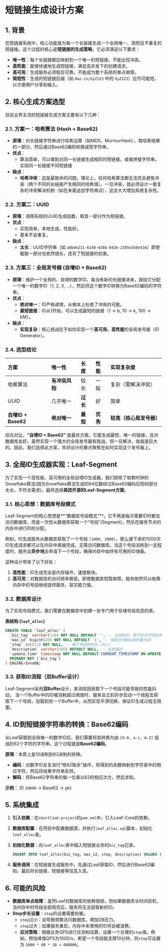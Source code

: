 # 短链接生成设计方案

## 1. 背景

在短链接系统中，核心功能是为每一个长链接生成一个全局唯一、简短且不重复的短链接。这个过程的核心是**短链接的生成策略**，它必须满足以下要求：

*   **唯一性**：每个长链接都应映射到一个唯一的短链接，不能出现冲突。
*   **高性能**：能够快速地生成短链接，满足高并发下的创建请求。
*   **高可用**：生成服务必须稳定可靠，不能成为整个系统的单点故障。
*   **简短性**：生成的短链接后缀（如 `dwz.cn/XyZ123` 中的 `XyZ123`）应尽可能短，以方便用户分享和输入。

## 2. 核心生成方案选型

目前业界主流的短链接生成方案主要有以下几种：

### 2.1. 方案一：哈希算法 (Hash + Base62)

*   **原理**：对长链接字符串进行哈希运算（如MD5、MurmurHash），取哈希结果的一部分，然后通过Base62编码转换成短字符串。
*   **优点**：
    *   算法简单，可以做到对同一长链接生成相同的短链接，或者拼接字符串，实现同一长链接不同短链接
*   **缺点**：
    *   **哈希冲突**：这是最致命的问题。理论上，任何哈希算法都无法完全避免冲突（两个不同的长链接产生相同的哈希值）。一旦冲突，就必须设计一套复杂的冲突解决机制（如在末尾追加字符再试），这会大大增加系统复杂性。

### 2.2. 方案二：UUID

*   **原理**：调用系统的UUID生成函数，取其一部分作为短链接。
*   **优点**：
    *   实现简单，本地生成，性能好。
    *   基本不会重复。
*   **缺点**：
    *   **太长**：UUID字符串（如 `a8bde211-6148-438b-8426-2395e3b8e516`）即使截取一部分也依然很长，违背了短链接的初衷。

### 2.3. 方案三：全局发号器 (自增ID + Base62)

*   **原理**：维护一个全局的、自增的数字ID。每当有新的长链接进来，就给它分配一个唯一的数字ID（1, 2, 3, ...），然后将这个数字ID转换为Base62编码的字符串。
*   **优点**：
    *   **绝对唯一**：ID严格递增，从根本上杜绝了冲突的可能。
    *   **最短链接**：ID从1开始，可以生成最短的链接（1 -> b, 10 -> k, 100 -> bM）。
*   **缺点**：
    *   **实现复杂**：核心挑战在于如何实现一个**高可用、高性能**的全局发号器（ID Generator）。

### 2.4. 选型结论

| 方案 | 唯一性 | 长度 | 性能 | 实现复杂度 |
| :--- | :--- | :--- | :--- | :--- |
| 哈希算法 | **有冲突风险** | 较长 | 一般 | 复杂（需解决冲突） |
| UUID | 几乎唯一 | **过长** | 好 | 简单 |
| **自增ID + Base62** | **绝对唯一** | **最短** | **优秀** | **较高（核心是发号器）** |

综合对比，**“自增ID + Base62”** 是最优方案。它能生成最短、唯一的链接，且对数据库友好。虽然实现一个强大的全局发号器有挑战，但一旦解决，收益是巨大的。因此，我们选择此方案，并将设计的重点聚焦在如何实现这个发号器上。

## 3. 全局ID生成器实现：Leaf-Segment

为了实现一个高性能、高可用的全局自增ID生成器，我们排除了依赖时钟的Snowflake算法(因为Snowflake算法生成的64位数经过Base62编码后短码部分太长，不符合需求)，最终选择**美团开源的Leaf-Segment方案**。

### 3.1. 核心思想：数据库号段模式

Leaf-Segment的核心思想是**“数据库号段模式”**。它不再是每次需要ID时都去访问数据库，而是一次性从数据库获取一个“号段”(Segment)，然后在服务节点的内存中进行ID的分配。

例如，ID生成服务从数据库获取了一个号段 `[1000, 2000)`，那么接下来的1000次ID生成请求都可以在内存中直接完成，无需访问数据库。当这个号段消耗到一定程度时，服务会**异步地**去申请下一个号段，确保内存中始终有可用的ID储备。

这种设计带来了以下好处：

1.  **高性能**：ID生成完全是内存操作，速度极快。
2.  **高可用**：对数据库的访问频率极低。即使数据库短暂故障，服务依然可以依靠内存中的号段继续提供服务，容灾能力强。

### 3.2. 数据库设计

为了实现号段模式，我们需要在数据库中创建一张专门用于存储号段信息的表。

**表结构 (`leaf_alloc`)**

```sql
CREATE TABLE `leaf_alloc` (
  `biz_tag` varchar(128) NOT NULL DEFAULT '', -- 业务标识，用于区分不同业务的ID
  `max_id` bigint(20) NOT NULL DEFAULT '1', -- 当前已分配出去的最大ID
  `step` int(11) NOT NULL, -- 每个号段的步长（大小）
  `description` varchar(256) DEFAULT NULL, -- 业务描述
  `update_time` timestamp NOT NULL DEFAULT CURRENT_TIMESTAMP ON UPDATE CURRENT_TIMESTAMP, -- 更新时间
  PRIMARY KEY (`biz_tag`)
) ENGINE=InnoDB;
```

### 3.3. 获取ID流程（双Buffer设计）

Leaf-Segment采用**双Buffer**设计，来消除因获取下一个号段可能导致的性能抖动。
当一个Buffer中的ID被消耗超过阈值时，服务会立刻异步启动一个线程去获取下一个号段，加载到另一个Buffer中，从而实现平滑切换，保证ID生成过程无阻塞。

## 4. ID到短链接字符串的转换：Base62编码

从Leaf获取到全局唯一的数字ID后，我们需要将其转换为由 `[0-9, a-z, A-Z]` 组成的62个字符的字符串。这个过程就是**Base62编码**。

**原理**：本质上是10进制到62进制的转换。

*   **编码**：对数字ID反复进行“除62取余”操作，将得到的余数映射到字符表中的相应字符，然后将结果字符串反转。
*   **解码**：将Base62字符串的每一位乘以62的相应次方，然后求和。

**示例**：
ID `10000` -> Base62 -> `gN3`

## 5. 系统集成

1.  **引入依赖**：在`shortlink-project`的`pom.xml`中，引入Leaf-Core的依赖。
2.  **数据库配置**：在项目中配置数据源，并执行`leaf_alloc.sql`脚本，初始化`leaf_alloc`表。
3.  **初始化数据**：向`leaf_alloc`表中插入短链接业务的`biz_tag`记录。

    ```sql
    INSERT INTO leaf_alloc(biz_tag, max_id, step, description) VALUES ('shortlink-generator', 1, 1000, 'Shortlink ID Generator');
    ```
4.  **服务调用**：在短链接生成服务中，先通过Leaf获取ID，然后进行Base62编码，最后将长链接、短链接等信息入库。

## 6. 可能的风险

*   **数据库单点故障**：虽然Leaf对数据库的依赖很弱，但如果数据库长时间宕机，当内存中的号段全部用完后，服务将无法获取新的ID。
*   **Step步长设置**：`step`的设置需要权衡。
    *   `step`过小：会导致频繁访问数据库，增加DB压力。
    *   `step`过大：如果服务重启，内存中未使用的ID将会被浪费。
    *   **应对策略**：根据业务QPS进行压测和估算，设置一个合理的`step`值。例如，预估峰值QPS为1000/s，希望一个号段能支撑10分钟，则`step`可设置为 `1000 * 60 * 10 = 600000`。